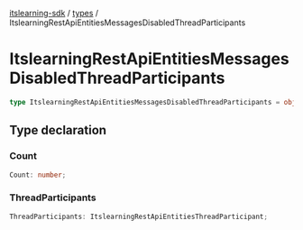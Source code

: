 [itslearning-sdk](../../modules.md) / [types](../index.md) / ItslearningRestApiEntitiesMessagesDisabledThreadParticipants

# ItslearningRestApiEntitiesMessagesDisabledThreadParticipants

```ts
type ItslearningRestApiEntitiesMessagesDisabledThreadParticipants = object;
```

## Type declaration

### Count

```ts
Count: number;
```

### ThreadParticipants

```ts
ThreadParticipants: ItslearningRestApiEntitiesThreadParticipant;
```
